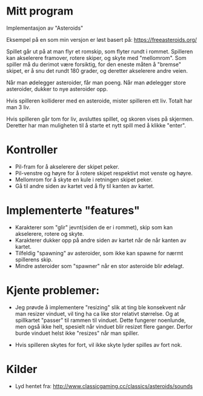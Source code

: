 # Mitt program

Implementasjon av "Asteroids"

Eksempel på en som min versjon er løst basert på: https://freeasteroids.org/


Spillet går ut på at man flyr et romskip, som flyter rundt i rommet. Spilleren kan akselerere framover,
rotere skiper, og skyte med "mellomrom".
Som spiller må du derimot være forsiktig, for den eneste måten å "bremse" skipet, er å snu det rundt 180 grader,
og deretter akselerere andre veien.

Når man ødelegger asteroider, får man poeng. Når man ødelegger store asteroider, dukker to nye asteroider opp.

Hvis spilleren kolliderer med en asteroide, mister spilleren ett liv. Totalt har man 3 liv.

Hvis spilleren går tom for liv, avsluttes spillet, og skoren vises på skjermen.
Deretter har man muligheten til å starte et nytt spill med å klikke "enter".


# Kontroller
* Pil-fram for å akselerere der skipet peker.
* Pil-venstre og høyre for å rotere skipet respektivt mot venste og høyre.
* Mellomrom for å skyte en kule i retningen skipet peker.
* Gå til andre siden av kartet ved å fly til kanten av kartet.


# Implementerte "features"
* Karakterer som "glir" jevnt(siden de er i rommet), skip som kan akselerere, rotere og skyte.
* Karakterer dukker opp på andre siden av kartet når de når kanten av kartet.
* Tilfeldig "spawning" av asteroider, som ikke kan spawne for nærmt spillerens skip.
* Mindre asteroider som "spawner" når en stor asteroide blir ødelagt.


# Kjente problemer:
* Jeg prøvde å implementere "resizing" slik at ting ble konsekvent når man resizer vinduet, vil ting ha ca like stor relativt størrelse.
Og at spillkartet "passer" til rammen til vinduet. Dette fungerer noenlunde, men også ikke helt, spesielt når vinduet blir resizet flere ganger.
Derfor burde vinduet helst ikke "resizes" når man spiller.

* Hvis spilleren skytes for fort, vil ikke skyte lyder spilles av fort nok.

# Kilder
* Lyd hentet fra: http://www.classicgaming.cc/classics/asteroids/sounds

